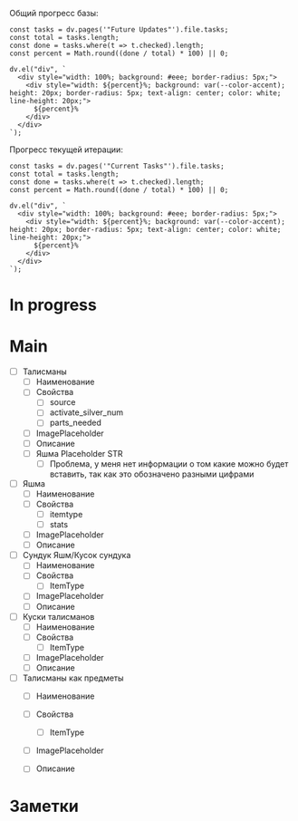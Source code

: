 Общий прогресс базы:
```dataviewjs
const tasks = dv.pages('"Future Updates"').file.tasks;
const total = tasks.length;
const done = tasks.where(t => t.checked).length;
const percent = Math.round((done / total) * 100) || 0;

dv.el("div", `
  <div style="width: 100%; background: #eee; border-radius: 5px;">
    <div style="width: ${percent}%; background: var(--color-accent); height: 20px; border-radius: 5px; text-align: center; color: white; line-height: 20px;">
      ${percent}%
    </div>
  </div>
`);
```

Прогресс текущей итерации:
```dataviewjs
const tasks = dv.pages('"Current Tasks"').file.tasks;
const total = tasks.length;
const done = tasks.where(t => t.checked).length;
const percent = Math.round((done / total) * 100) || 0;

dv.el("div", `
  <div style="width: 100%; background: #eee; border-radius: 5px;">
    <div style="width: ${percent}%; background: var(--color-accent); height: 20px; border-radius: 5px; text-align: center; color: white; line-height: 20px;">
      ${percent}%
    </div>
  </div>
`);
```
# In progress

# Main

- [ ] Талисманы
	- [ ] Наименование
	- [ ] Свойства
		- [ ] source
		- [ ] activate_silver_num
		- [ ] parts_needed
	- [ ] ImagePlaceholder
	- [ ] Описание
	- [ ] Яшма Placeholder STR
		- [ ] Проблема, у меня нет информации о том какие можно будет вставить, так как это обозначено разными цифрами
- [ ] Яшма
	- [ ] Наименование
	- [ ] Свойства
		- [ ] itemtype
		- [ ] stats
	- [ ] ImagePlaceholder
	- [ ] Описание

- [ ] Сундук Яшм/Кусок сундука
	- [ ] Наименование
	- [ ] Свойства
		- [ ] ItemType
	- [ ] ImagePlaceholder
	- [ ] Описание
- [ ] Куски талисманов
	- [ ] Наименование
	- [ ] Свойства
		- [ ] ItemType
	- [ ] ImagePlaceholder
	- [ ] Описание
- [ ] Талисманы как предметы
	- [ ] Наименование
	- [ ] Свойства
		- [ ] ItemType
	- [ ] ImagePlaceholder
	- [ ] Описание


# Заметки


